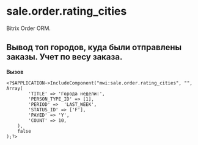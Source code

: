 # sale.order.rating_cities
Bitrix Order ORM.
## Вывод топ городов, куда были отправлены заказы. Учет по весу заказа.

**Вызов**

````
<?$APPLICATION->IncludeComponent("mwi:sale.order.rating_cities", "", Array(
        'TITLE' => 'Города недели:',
        'PERSON_TYPE_ID' => [1],
        'PERIOD' =>  'LAST_WEEK',
        'STATUS_ID' => ['F'],
        'PAYED' => 'Y',
        'COUNT' => 10,
    ),
    false
);?>
````
